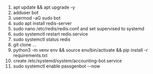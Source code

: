 1. apt update && apt upgrade -y
2. adduser bot
3. usermod -aG sudo bot
4. sudo apt install redis-server
5. sudo nano /etc/redis/redis.conf and set supervised to systemd
6. sudo systemctl restart redis.service
7. sudo systemctl status redis
8. git clone ...
9. python3 -m venv env && source env/bin/activate && pip install -r requirements.txt
10. create /etc/systemd/system/accounting-bot.service
11. sudo systemctl enable passgenbot --now